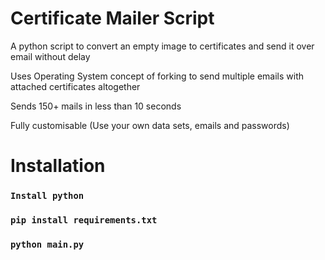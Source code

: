 # Certificate Mailer Script

A python script to convert an empty image to certificates and send it over email without delay

Uses Operating System concept of forking to send multiple emails with attached certificates altogether

Sends 150+ mails in less than 10 seconds

Fully customisable (Use your own data sets, emails and passwords)

# Installation

### `Install python`

### `pip install requirements.txt`

### `python main.py`
